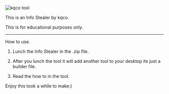 

![kqco tool](https://github.com/user-attachments/assets/2dad6377-b7b3-4824-bb57-1db21c1cdee7)








This is an Info Stealer by kqco.

This is for educational purposes only.


----------------------------------------------------------------------------------
How to use.

1) Lunch the Info Stealer in the .zip file.

2) After you lunch the tool it will add another tool to your desktop its just a builder file.

3) Read the how to in the tool.




Enjoy this took a while to make:)

